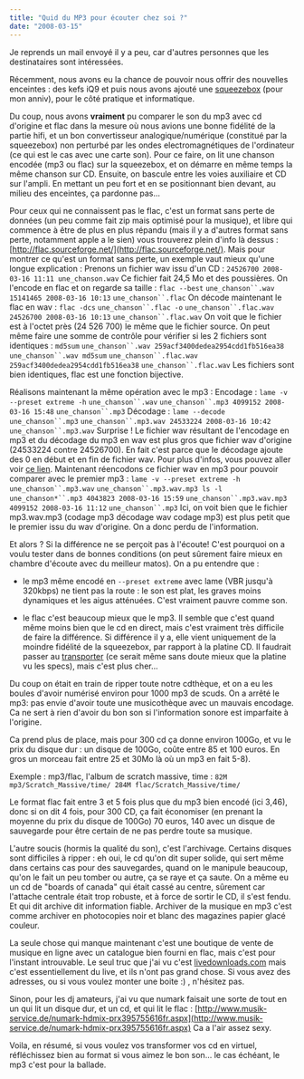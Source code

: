 ```yaml
---
title: "Quid du MP3 pour écouter chez soi ?"
date: "2008-03-15"
---
```


Je reprends un mail envoyé il y a peu, car d'autres personnes que les destinataires sont intéressées.

Récemment, nous avons eu la chance de pouvoir nous offrir des nouvelles enceintes : des kefs iQ9 et puis nous avons ajouté une [squeezebox](http://www.slimdevices.com/pi_squeezebox.html) (pour mon anniv), pour le côté pratique et informatique.

Du coup, nous avons **vraiment** pu comparer le son du mp3 avec cd d'origine et flac dans la mesure où nous avions une bonne fidélité de la partie hifi, et un bon convertisseur analogique/numérique (constitué par la squeezebox) non perturbé par les ondes electromagnétiques de l'ordinateur (ce qui est le cas avec une carte son). Pour ce faire, on lit une chanson encodée (mp3 ou flac) sur la squeezebox, et on démarre en même temps la même chanson sur CD. Ensuite, on bascule entre les voies auxiliaire et CD sur l'ampli. En mettant un peu fort et en se positionnant bien devant, au milieu des enceintes, ça pardonne pas...

Pour ceux qui ne connaissent pas le flac, c'est un format sans perte de données (un peu comme fait zip mais optimisé pour la musique), et libre qui commence à être de plus en plus répandu (mais il y a d'autres format sans perte, notamment apple a le sien) vous trouverez plein d'info là dessus : [http://flac.sourceforge.net/](http://flac.sourceforge.net/). Mais pour montrer ce qu'est un format sans perte, un exemple vaut mieux qu'une longue explication : Prenons un fichier wav issu d'un CD : `24526700 2008-03-16 11:11 une_chanson.wav` Ce fichier fait 24,5 Mo et des poussières. On l'encode en flac et on regarde sa taille : `flac --best` `une_chanson``.wav 15141465 2008-03-16 10:13` `une_chanson``.flac` On décode maintenant le flac en wav : `flac -dcs` `une_chanson``.flac -o` `une_chanson``.flac.wav 24526700 2008-03-16 10:13` `une_chanson``.flac.wav` On voit que le fichier est à l'octet près (24 526 700) le même que le fichier source. On peut même faire une somme de contrôle pour vérifier si les 2 fichiers sont identiques : `md5sum` `une_chanson``.wav 259acf3400dedea2954cdd1fb516ea38` `une_chanson``.wav md5sum` `une_chanson``.flac.wav 259acf3400dedea2954cdd1fb516ea38` `une_chanson``.flac.wav` Les fichiers sont bien identiques, flac est une fonction bijective.

Réalisons maintenant la même opération avec le mp3 : Encodage : `lame -v --preset extreme -h` `une_chanson``.wav` `une_chanson``.mp3 4099152 2008-03-16 15:48` `une_chanson``.mp3` Décodage : `lame --decode` `une_chanson``.mp3` `une_chanson``.mp3.wav 24533224 2008-03-16 10:42` `une_chanson``.mp3.wav` Surprise ! Le fichier wav résultant de l'encodage en mp3 et du décodage du mp3 en wav est plus gros que fichier wav d'origine (24533224 contre 24526700). En fait c'est parce que le décodage ajoute des 0 en début et en fin de fichier wav. Pour plus d'infos, vous pouvez aller voir [ce lien](http://lame.sourceforge.net/tech-FAQ.txt). Maintenant réencodons ce fichier wav en mp3 pour pouvoir comparer avec le premier mp3 : `lame -v --preset extreme -h` `une_chanson``.mp3.wav` `une_chanson``.mp3.wav.mp3 ls -l` `une_chanson*``.mp3 4043823 2008-03-16 15:59` `une_chanson``.mp3.wav.mp3 4099152 2008-03-16 11:12` `une_chanson``.mp3` Ici, on voit bien que le fichier mp3.wav.mp3 (codage mp3 décodage wav codage mp3) est plus petit que le premier issu du wav d'origine. On a donc perdu de l'information.

Et alors ? Si la différence ne se perçoit pas à l'écoute! C'est pourquoi on a voulu tester dans de bonnes conditions (on peut sûrement faire mieux en chambre d'écoute avec du meilleur matos). On a pu entendre que :

- le mp3 même encodé en `--preset extreme` avec lame (VBR jusqu'à 320kbps) ne tient pas la route : le son est plat, les graves moins dynamiques et les aigus atténuées. C'est vraiment pauvre comme son.

- le flac c'est beaucoup mieux que le mp3. Il semble que c'est quand même moins bien que le cd en direct, mais c'est vraiment très difficile de faire la différence. Si différence il y a, elle vient uniquement de la moindre fidélité de la squeezebox, par rapport à la platine CD. Il faudrait passer au [transporter](http://www.slimdevices.com/pi_transporter.html) (ce serait même sans doute mieux que la platine vu les specs), mais c'est plus cher...

Du coup on était en train de ripper toute notre cdthèque, et on a eu les boules d'avoir numérisé environ pour 1000 mp3 de scuds. On a arrêté le mp3: pas envie d'avoir toute une musicothèque avec un mauvais encodage. Ca ne sert à rien d'avoir du bon son si l'information sonore est imparfaite à l'origine.

Ca prend plus de place, mais pour 300 cd ça donne environ 100Go, et vu le prix du disque dur : un disque de 100Go, coûte entre 85 et 100 euros. En gros un morceau fait entre 25 et 30Mo là où un mp3 en fait 5-8).

Exemple : mp3/flac, l'album de scratch massive, time : `82M mp3/Scratch_Massive/time/ 284M flac/Scratch_Massive/time/`

Le format flac fait entre 3 et 5 fois plus que du mp3 bien encodé (ici 3,46), donc si on dit 4 fois, pour 300 CD, ça fait économiser (en prenant la moyenne du prix du disque de 100Go) 70 euros, 140 avec un disque de sauvegarde pour être certain de ne pas perdre toute sa musique.

L'autre soucis (hormis la qualité du son), c'est l'archivage. Certains disques sont difficiles à ripper : eh oui, le cd qu'on dit super solide, qui sert même dans certains cas pour des sauvegardes, quand on le manipule beaucoup, qu'on le fait un peu tomber ou autre, ça se raye et ça saute. On a même eu un cd de "boards of canada" qui était cassé au centre, sûrement car l'attache centrale était trop robuste, et à force de sortir le CD, il s'est fendu. Et qui dit archive dit information fiable. Archiver de la musique en mp3 c'est comme archiver en photocopies noir et blanc des magazines papier glacé couleur.

La seule chose qui manque maintenant c'est une boutique de vente de musique en ligne avec un catalogue bien fourni en flac, mais c'est pour l'instant introuvable. Le seul truc que j'ai vu c'est [livedownloads.com](http://www.livedownloads.com/) mais c'est essentiellement du live, et ils n'ont pas grand chose. Si vous avez des adresses, ou si vous voulez monter une boite :) , n'hésitez pas.

Sinon, pour les dj amateurs, j'ai vu que numark faisait une sorte de tout en un qui lit un disque dur, et un cd, et qui lit le flac : [http://www.musik-service.de/numark-hdmix-prx395755616fr.aspx](http://www.musik-service.de/numark-hdmix-prx395755616fr.aspx) Ca a l'air assez sexy.

Voila, en résumé, si vous voulez vos transformer vos cd en virtuel, réfléchissez bien au format si vous aimez le bon son... le cas échéant, le mp3 c'est pour la ballade.
